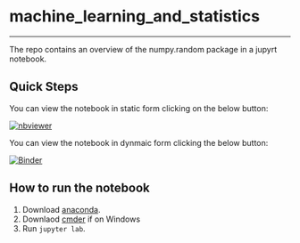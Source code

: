 # machine_learning_and_statistics

***

The repo contains an overview of the numpy.random package in a jupyrt notebook.

## Quick Steps 

You can view the notebook in static form clicking on the below button:

[![nbviewer](https://raw.githubusercontent.com/jupyter/design/master/logos/Badges/nbviewer_badge.svg)](https://nbviewer.jupyter.org/github/conor1982/machine_learning_and_statistics/blob/main/numpy-random.ipynb)


You can view the notebook in dynmaic form clicking the below button:

[![Binder](https://mybinder.org/badge_logo.svg)](https://mybinder.org/v2/gh/conor1982/machine_learning_and_statistics/HEAD?filepath=numpy-random.ipynb)

## How to run the notebook

1. Download [anaconda]().
2. Downlaod [cmder]() if on Windows
3. Run `jupyter lab`.